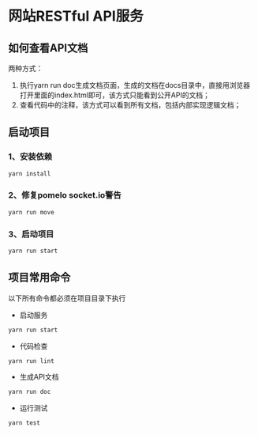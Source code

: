 # 网站RESTful API服务

## 如何查看API文档
两种方式：

1. 执行yarn run doc生成文档页面，生成的文档在docs目录中，直接用浏览器打开里面的index.html即可，该方式只能看到公开API的文档；
2. 查看代码中的注释，该方式可以看到所有文档，包括内部实现逻辑文档；

## 启动项目
### 1、安装依赖
```bash
yarn install
```
### 2、修复pomelo socket.io警告
```bash
yarn run move
```
### 3、启动项目
```bash
yarn run start
```

## 项目常用命令
以下所有命令都必须在项目目录下执行
- 启动服务
```bash
yarn run start
```
- 代码检查
```bash
yarn run lint
```
- 生成API文档
```bash
yarn run doc
```
- 运行测试
```bash
yarn test
```
